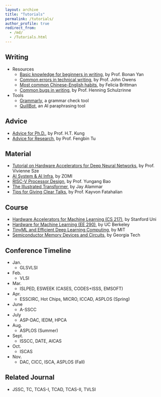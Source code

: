 ```yaml
---
layout: archive
title: "Tutorials"
permalink: /tutorials/
author_profile: true
redirect_from: 
  - /md/
  - /Tutorials.html
---
```


## Writing 
* Resources
  - [Basic knowledge for beginners in writing](https://bonany.cc/newtoacwriting/), by Prof. Bonan Yan
  - [Common errors in technical writing](https://www.ece.ucdavis.edu/~jowens/commonerrors.html), by Prof. John Owens
  - [Most common Chinese-English habits](http://leml.asu.edu/Wu_Website_4_Students/Writing-guides/For%20Chinese%20Writers/Writing%20habits%20of%20Chn%20grads%20by%20Brittman.pdf), by Felicia Brittman
  - [Common bugs in writing](https://www.cs.columbia.edu/~hgs/etc/writing-bugs.html), by Prof. Henning Schulzrinne
* Tools
  - [Grammarly](https://app.grammarly.com/), a grammar check tool
  - [QuillBot](https://quillbot.com/), an AI paraphrasing tool

## Advice
* [Advice for Ph.D.](https://www.eecs.harvard.edu/htk/phdadvice/), by Prof. H.T. Kung
* [Advice for Research](https://fengbintu.github.io/advice/), by Prof. Fengbin Tu

## Material
* [Tutorial on Hardware Accelerators for Deep Neural Networks](https://eyeriss.mit.edu/tutorial.html), by Prof. Vivienne Sze
* [AI System & AI Infra](https://github.com/chenzomi12/AISystem), by ZOMI
* [RISC-V Processor Design](https://ysyx.oscc.cc/), by Prof. Yungang Bao
* [The Illustrated Transformer](https://jalammar.github.io/illustrated-transformer/), by Jay Alammar
* [Tips for Giving Clear Talks](https://graphics.stanford.edu/~kayvonf/misc/cleartalktips.pdf), by Prof. Kayvon Fatahalian

## Course
* [Hardware Accelerators for Machine Learning (CS 217)](https://cs217.stanford.edu/), by Stanford Uni
* [Hardware for Machine Learning (EE 290)](https://inst.eecs.berkeley.edu/~ee290-2/sp21/#resources), by UC Berkeley
* [TinyML and Efficient Deep Learning Computing](https://hanlab.mit.edu/courses/2023-fall-65940), by MIT
* [Semiconductor Memory Devices and Circuits](https://www.youtube.com/playlist?list=PLnQi8W6dRSW5HBtFp9F18kx9-iCjDwBTe), by Georgia Tech

## Conference Timeline
* Jan.
  - GLSVLSI
* Feb.
  - VLSI
* Mar.
  - ISLPED, ESWEEK (CASES, CODES+ISSS, EMSOFT)
* Apr.
  - ESSCIRC, Hot Chips, MICRO, ICCAD, ASPLOS (Spring)
* June
  - A-SSCC
* July
  - ASP-DAC, IEDM, HPCA 
* Aug.
  - ASPLOS (Summer)
* Sept.
  - ISSCC, DATE, AICAS
* Oct.
  - ISCAS
* Nov.
  - DAC, CICC, ISCA, ASPLOS (Fall)

## Related Journal
* JSSC, TC, TCAS-I, TCAD, TCAS-II, TVLSI
